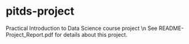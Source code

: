 # pitds-project
Practical Introduction to Data Science course project \n
See README-Project_Report.pdf for details about this project.
